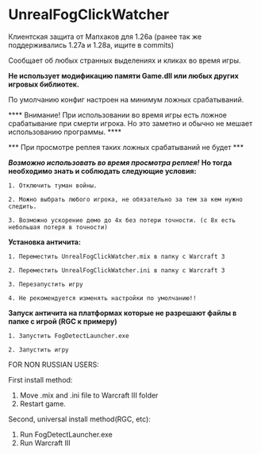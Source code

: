 # UnrealFogClickWatcher
 
Клиентская защита от Мапхаков для 1.26a (ранее так же поддерживались 1.27а и 1.28а, ищите в commits)

Сообщает об любых странных выделениях и кликах во время игры. 

__Не использует модификацию памяти Game.dll или любых других игровых библиотек.__

По умолчанию конфиг настроен на минимум ложных срабатываний.

**** Внимание! При использовании во время игры есть ложное срабатывание при смерти игрока. Но это заметно и обычно не мешает использованию программы. ****

*** При просмотре реплея таких ложных срабатываний не будет ***

***Возможно использовать во время просмотра реплея!***
**Но тогда необходимо знать и соблюдать следующие условия:**
```
1. Отключить туман войны.

2. Можно выбрать любого игрока, не обязательно за тем за кем нужно следить.

3. Возможно ускорение демо до 4х без потери точности. (с 8х есть небольшая потеря в точности)

```


**Установка античита:**

```
1. Переместить UnrealFogClickWatcher.mix в папку с Warcraft 3

2. Переместить UnrealFogClickWatcher.ini в папку с Warcraft 3

3. Перезапустить игру

4. Не рекомендуется изменять настройки по умолчанию!!
```


**Запуск античита на платформах
которые не разрешают файлы в папке с игрой (RGC к примеру)**

```
1. Запустить FogDetectLauncher.exe

2. Запустить игру
```

FOR NON RUSSIAN USERS:

First install method:

1. Move .mix and .ini file to Warcraft III folder
2. Restart game.

Second, universal install method(RGC, etc):

1. Run FogDetectLauncher.exe
2. Run Warcraft III
